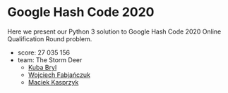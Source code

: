 # Google Hash Code 2020 

Here we present our Python 3 solution to Google Hash Code 2020 Online Qualification Round problem.

- score: 27 035 156
- team: The Storm Deer
    - [Kuba Bryl](https://github.com/jbryl7)
    - [Wojciech Fabjańczuk](https://github.com/wfabjanczuk)
    - [Maciek Kasprzyk](https://github.com/maciejkasprzyk)
